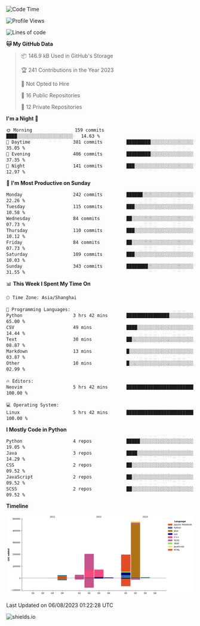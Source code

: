 <!--START_SECTION:waka-->
![Code Time](http://img.shields.io/badge/Code%20Time-316%20hrs%2026%20mins-blue)

![Profile Views](http://img.shields.io/badge/Profile%20Views-0-blue)

![Lines of code](https://img.shields.io/badge/From%20Hello%20World%20I%27ve%20Written-1.0%20million%20lines%20of%20code-blue)

**🐱 My GitHub Data** 

> 📦 146.9 kB Used in GitHub's Storage 
 > 
> 🏆 241 Contributions in the Year 2023
 > 
> 🚫 Not Opted to Hire
 > 
> 📜 16 Public Repositories 
 > 
> 🔑 12 Private Repositories 
 > 
**I'm a Night 🦉** 

```text
🌞 Morning                159 commits         ████░░░░░░░░░░░░░░░░░░░░░   14.63 % 
🌆 Daytime                381 commits         █████████░░░░░░░░░░░░░░░░   35.05 % 
🌃 Evening                406 commits         █████████░░░░░░░░░░░░░░░░   37.35 % 
🌙 Night                  141 commits         ███░░░░░░░░░░░░░░░░░░░░░░   12.97 % 
```
📅 **I'm Most Productive on Sunday** 

```text
Monday                   242 commits         ██████░░░░░░░░░░░░░░░░░░░   22.26 % 
Tuesday                  115 commits         ███░░░░░░░░░░░░░░░░░░░░░░   10.58 % 
Wednesday                84 commits          ██░░░░░░░░░░░░░░░░░░░░░░░   07.73 % 
Thursday                 110 commits         ███░░░░░░░░░░░░░░░░░░░░░░   10.12 % 
Friday                   84 commits          ██░░░░░░░░░░░░░░░░░░░░░░░   07.73 % 
Saturday                 109 commits         ███░░░░░░░░░░░░░░░░░░░░░░   10.03 % 
Sunday                   343 commits         ████████░░░░░░░░░░░░░░░░░   31.55 % 
```


📊 **This Week I Spent My Time On** 

```text
🕑︎ Time Zone: Asia/Shanghai

💬 Programming Languages: 
Python                   3 hrs 42 mins       ████████████████░░░░░░░░░   65.00 % 
CSV                      49 mins             ████░░░░░░░░░░░░░░░░░░░░░   14.44 % 
Text                     30 mins             ██░░░░░░░░░░░░░░░░░░░░░░░   08.87 % 
Markdown                 13 mins             █░░░░░░░░░░░░░░░░░░░░░░░░   03.87 % 
Other                    10 mins             █░░░░░░░░░░░░░░░░░░░░░░░░   02.99 % 

🔥 Editors: 
Neovim                   5 hrs 42 mins       █████████████████████████   100.00 % 

💻 Operating System: 
Linux                    5 hrs 42 mins       █████████████████████████   100.00 % 
```

**I Mostly Code in Python** 

```text
Python                   4 repos             █████░░░░░░░░░░░░░░░░░░░░   19.05 % 
Java                     3 repos             ████░░░░░░░░░░░░░░░░░░░░░   14.29 % 
CSS                      2 repos             ██░░░░░░░░░░░░░░░░░░░░░░░   09.52 % 
JavaScript               2 repos             ██░░░░░░░░░░░░░░░░░░░░░░░   09.52 % 
SCSS                     2 repos             ██░░░░░░░░░░░░░░░░░░░░░░░   09.52 % 
```



**Timeline**

![Lines of Code chart](https://raw.githubusercontent.com/kopp4/kopp4/main/assets/bar_graph.png)


 Last Updated on 06/08/2023 01:22:28 UTC
<!--END_SECTION:waka-->
![shields.io](https://img.shields.io/github/commit-activity/w/kopp4/kopp4?color=g&label=abusing%20bot&style=flat-square)

